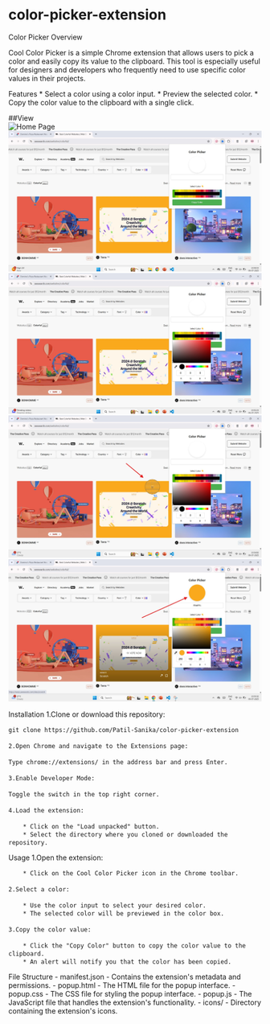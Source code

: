 # color-picker-extension
Color Picker 
Overview

Cool Color Picker is a simple Chrome extension that allows users to pick a color and easily copy its value to the clipboard. This tool is especially useful for designers and developers who frequently need to use specific color values in their projects.

Features
    * Select a color using a color input.
    * Preview the selected color.
    * Copy the color value to the clipboard with a single click.

 ##View   
 ![Home Page](public/image1.jpg)
 ![](image1.jpg)
 ![](image2.jpg)
 ![](image3.jpg)
 ![](image4.jpg)

Installation
    1.Clone or download this repository:

    git clone https://github.com/Patil-Sanika/color-picker-extension

    2.Open Chrome and navigate to the Extensions page:

    Type chrome://extensions/ in the address bar and press Enter.

    3.Enable Developer Mode:

    Toggle the switch in the top right corner.

    4.Load the extension:

        * Click on the "Load unpacked" button.
        * Select the directory where you cloned or downloaded the repository.

Usage
    1.Open the extension:

        * Click on the Cool Color Picker icon in the Chrome toolbar.

    2.Select a color:

        * Use the color input to select your desired color.
        * The selected color will be previewed in the color box.

    3.Copy the color value:

        * Click the "Copy Color" button to copy the color value to the  clipboard.
        * An alert will notify you that the color has been copied.

File Structure
    - manifest.json - Contains the extension's metadata and permissions.
    - popup.html - The HTML file for the popup interface.
    - popup.css - The CSS file for styling the popup interface.
    - popup.js - The JavaScript file that handles the extension's       functionality.
    - icons/ - Directory containing the extension's icons.
